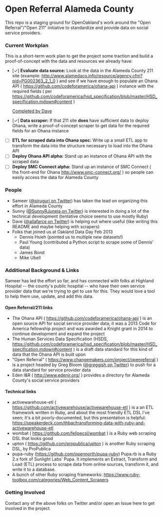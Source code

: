 # Open Referral Alameda County

This repo is a staging ground for OpenOakland's work around the "Open Referral"/"Open 211" initiative to standardize and provide data on social service providers.

### Current Workplan

This is a short-term work plan to get the project some traction and build a proof-of-concept with the data and resources we already have:

- [✓] **Evaluate data source:** Look at the data in the Alameda County 211 site (example: http://www.alamedaco.info/resource/agency.cfm?pid=PG002363_2_1_0 ) and see if we have enough to populate an Ohana API ( https://github.com/codeforamerica/ohana-api ) instance with the required fields ( per https://github.com/codeforamerica/hsd_specification/blob/master/HSD_specification.mdown#content )

  [Completed by Dave](https://github.com/openoakland/open-referral-alameda-county/blob/master/HSD-required-fields-assessment-of-AC-data-source.csv)

- [✓] **Data scraper:** If that 211 site **does** have sufficient data to deploy Ohana, write a proof-of-concept scraper to get data for the required fields for an Ohana instance
- [ ] **ETL for scraped data into Ohana spec:** Write up a small ETL app to transform the data into the structure necessary to load into the Ohana API
- [ ] **Deploy Ohana API alpha:** Stand up an instance of Ohana API with the scraped data
- [ ] **Deploy SMC Connect alpha:** Stand up an instance of SMC Connect ( the front-end for Ohana http://www.smc-connect.org/ ) so people can easily access the data for Alameda County

### People

- Sameer ([@siruguri on Twitter](https://twitter.com/siruguri)) has taken the lead on organizing this effort in Alameda County
- Sunny ([@SunnyRJuneja on Twitter](https://twitter.com/SunnyRJuneja)) is interested in doing a lot of the technical development (tentative choice seems to use mostly Ruby)
- Dave ([@allafarce on Twitter](https://twitter.com/allafarce)) is helping out where useful (like writing this README and maybe helping with scrapers)
- Folks that joined us at Oakland Data Day Feb 2013
  - Dennis Hsieh (pointed us to multiple new datasets!)
  - Paul Young (contributed a Python script to scrape some of Dennis' data)
  - James Bond
  - Mike Ubell

### Additional Background & Links

Sameer has led the effort so far, and has connected with folks at Highland Hospital -- the county's public hospital -- who have their own service provider data that we're trying to get to use for this. They would love a tool to help them use, update, and add this data.

#### Open Referral/211 links

- The Ohana API ( https://github.com/codeforamerica/ohana-api ) is an open source API for social service provider data; it was a 2013 Code for America fellowship project and was awarded a Knight grant in 2014 to continue development and expand the project
- The Human Services Data Specification (HSDS, https://github.com/codeforamerica/hsd_specification/blob/master/HSD_specification.mdown#content ) is a draft data standard for this kind of data that the Ohana API is built upon
- "Open Referral" ( https://www.changemakers.com/project/openreferral ) is a project headed by Greg Bloom ([@greggish on Twitter](https://twitter.com/greggish)) to push for a data standard for service provider data
- Eden I&R ( http://www.edenir.org/ ) provides a directory for Alameda County's social service providers

#### Technical links

- activewarehouse-etl ( https://github.com/activewarehouse/activewarehouse-etl ) is a an ETL framework written in Ruby, and about the most friendly ETL DSL I've seen; it's a bit poorly-documented, but this presentation is helpful: https://speakerdeck.com/thbar/transforming-data-with-ruby-and-activewarehouse-etl
- wombat ( https://github.com/felipecsl/wombat ) is a Ruby web scraping DSL that looks good
- upton ( https://github.com/propublica/upton ) is another Ruby scraping DSL, by ProPublica
- pupa-ruby (https://github.com/opennorth/pupa-ruby) Pupa.rb is a Ruby 2.x fork of Sunlight Labs' Pupa. It implements an Extract, Transform and Load (ETL) process to scrape data from online sources, transform it, and write it to a database.
- A bunch of other Ruby scraping frameworks: https://www.ruby-toolbox.com/categories/Web_Content_Scrapers

### Getting Involved

Contact any of the above folks on Twitter and/or open an Issue here to get involved in the project.
